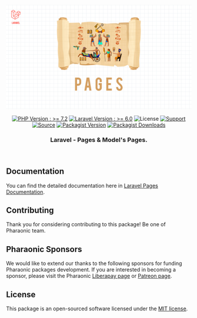 <p align="center"><a href="https://pharaonic.io" target="_blank"><img src="https://raw.githubusercontent.com/Pharaonic/logos/main/pages.jpg"></a></p>

<p align="center">
  <a href="https://php.net" target="_blank"><img src="https://img.shields.io/static/v1?label=PHP&message=%3E=7.2&color=blue&style=flat-square" alt="PHP Version : >= 7.2"></a>
  <a href="https://laravel.com" target="_blank"><img src="https://img.shields.io/static/v1?label=Laravel&message=%3E=6.0&color=F05340&style=flat-square" alt="Laravel Version : >= 6.0"></a>
  <img src="https://img.shields.io/static/v1?label=License&message=MIT&color=brightgreen&style=flat-square" alt="License">
  <a href="https://liberapay.com/Pharaonic" target="_blank"><img src="https://img.shields.io/liberapay/receives/Pharaonic?color=gold&label=Support&style=flat-square" alt="Support"></a>
  <br>
  <a href="https://packagist.org/packages/Pharaonic/laravel-pages" target="_blank"><img src="https://img.shields.io/static/v1?label=Packagist&message=pharaonic/laravel-pages&color=blue&logo=packagist&logoColor=white" alt="Source"></a>
  <a href="https://packagist.org/packages/pharaonic/laravel-pages" target="_blank"><img src="https://poser.pugx.org/pharaonic/laravel-pages/v" alt="Packagist Version"></a>
  <a href="https://packagist.org/packages/pharaonic/laravel-pages" target="_blank"><img src="https://poser.pugx.org/pharaonic/laravel-pages/downloads" alt="Packagist Downloads"></a>
</p>

<h3 align="center">Laravel - Pages & Model's Pages.</h3>
<br>

## Documentation

You can find the detailed documentation here in [Laravel Pages Documentation](https://pharaonic.io/package/2-laravel/17-pages).

## Contributing

Thank you for considering contributing to this package! Be one of Pharaonic team.

## Pharaonic Sponsors

We would like to extend our thanks to the following sponsors for funding Pharaonic packages development. If you are interested in becoming a sponsor, please visit the Pharaonic [Liberapay page](https://en.liberapay.com/Pharaonic) or [Patreon page](https://patreon.com/Pharaonic).

## License

This package is an open-sourced software licensed under the [MIT license](https://opensource.org/licenses/MIT).
